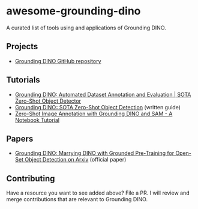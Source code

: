 # awesome-grounding-dino

A curated list of tools using and applications of Grounding DINO.

## Projects

- [Grounding DINO GitHub repository](https://github.com/IDEA-Research/GroundingDINO)

## Tutorials

- [Grounding DINO: Automated Dataset Annotation and Evaluation | SOTA Zero-Shot Object Detector](https://www.youtube.com/watch?v=C4NqaRBz_Kw)
- [Grounding DINO : SOTA Zero-Shot Object Detection](https://blog.roboflow.com/grounding-dino-zero-shot-object-detection/) (written guide)
- [Zero-Shot Image Annotation with Grounding DINO and SAM - A Notebook Tutorial](https://blog.roboflow.com/enhance-image-annotation-with-grounding-dino-and-sam/)

## Papers

- [Grounding DINO: Marrying DINO with Grounded Pre-Training for Open-Set Object Detection on Arxiv](https://arxiv.org/abs/2303.05499) (official paper)

## Contributing

Have a resource you want to see added above? File a PR. I will review and merge contributions that are relevant to Grounding DINO.
